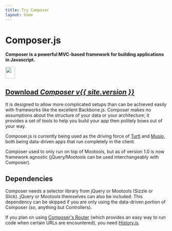 ```yaml
---
title: Try Composer
layout: home
---
```

# Composer.js

__Composer is a powerful MVC-based framework for building applications in Javascript.__

<div class="download">
    <a href="/composer.js/js/composer.js" download="composer-{{ site.version }}.js">
        <img src="/composer.js/images/download.png" width="30" height="36">
        <h2>Download <em>Composer v{{ site.version }}</em></h2>
    </a>
</div>

It is designed to allow more complicated setups than can be achieved easily
with frameworks like the excellent Backbone.js. Composer makes no assumptions
about the structure of your data or your architecture; it provides a set of
tools to help you build your app then politely bows out of your way.

Composer.js is currently being used as the driving force of
[Turtl](https://turtl.it) and [Musio](http://musio.com), both being data-driven
apps that run completely in the client.

Composer used to only run on top of Mootools, but as of version 1.0 is now
framework agnostic (jQuery/Mootools can be used interchangeably with Composer).

## Dependencies

Composer needs a selector library from jQuery or Mootools (Sizzle or Slick).
jQuery or Mootools themselves can also be included. This dependency can be
skipped if you are only using the data-driven portion of Composer (so, anything
but Controllers).

If you plan on using [Composer's Router](/composer.js/docs/router) (which
provides an easy way to run code when certain URLs are encountered), you need
[History.js](https://github.com/browserstate/history.js/).

